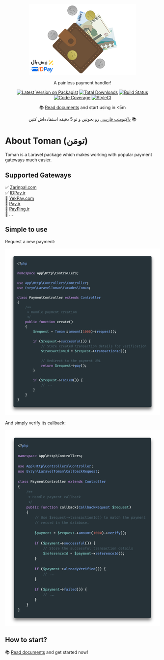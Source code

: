 <p align="center">
  <a href="https://evryn.github.io/laravel-toman/">
    <img alt="Laravel Toman" src="./docs/_media/logo.png">
  </a>
</p>

<p align="center">
  A painless payment handler!
</p>

<p align="center">
    <a target="_blank" href="https://packagist.org/packages/evryn/laravel-toman"><img alt="Latest Version on Packagist" src="https://img.shields.io/packagist/v/evryn/laravel-toman.svg?label=release&style=flat-square"></a>
    <a target="_blank" href="https://packagist.org/packages/evryn/laravel-toman"><img alt="Total Downloads" src="https://img.shields.io/packagist/dt/evryn/laravel-toman.svg?style=flat-square"></a>
    <a target="_blank" href="https://travis-ci.com/evryn/laravel-toman"><img alt="Build Status" src="https://img.shields.io/travis/com/evryn/laravel-toman/master.svg?style=flat-square"></a>
    <a target="_blank" href="https://codecov.io/gh/evryn/laravel-toman"><img alt="Code Coverage" src='https://img.shields.io/codecov/c/github/evryn/laravel-toman?label=coverage&style=flat-square'></a>
    <a target="_blank" href="https://styleci.io/repos/214276918"><img alt="StyleCI" src="https://styleci.io/repos/214276918/shield"></a>
</p>

<p align="center">
    📚
    <a target="_blank" href="https://evryn.github.io/laravel-toman/">Read documents</a>
    and start using in <5m
</p>

<p align="center">
    <a target="_blank" href="https://evryn.github.io/laravel-toman/#/fa/">داکیومنت فارسی</a>
    رو بخونین و تو 5 دقیقه استفاده‌اش کنین
     📚
</p>

# About Toman (تومَن)
Toman is a Laravel package which makes working with popular payment gateways much easier.

## Supported Gateways

✅ [Zarinpal.com](https://zarinpal.com)  
✅ [IDPay.ir](https://idpay.ir)  
🔘 [YekPay.com](https://yekpay.com/)  
🔘 [Pay.ir](https://pay.ir/)  
🔘 [PayPing.ir](https://www.payping.ir/)  
🔘 ...

## Simple to use

Request a new payment:
<p align="center">
  <a href="https://evryn.github.io/laravel-toman/">
    <img alt="Request new Payment" src="./docs/_media/payment-request.png">
  </a>
</p>

And simply verify its callback:
<p align="center">
  <a href="https://evryn.github.io/laravel-toman/">
    <img alt="Verify Payment" src="./docs/_media/payment-verification.png">
  </a>
</p>

## How to start?
📚 [Read documents](https://evryn.github.io/laravel-toman/) and get started now!
